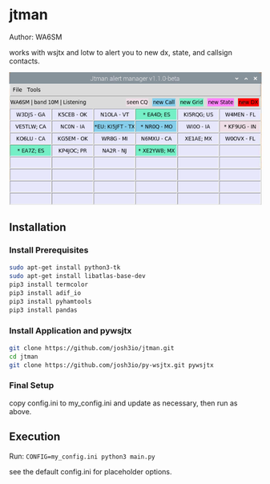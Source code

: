 # jtman

Author: WA6SM

works with wsjtx and lotw to alert you to new dx, state, and callsign contacts.

![](jtman.png)

## Installation

### Install Prerequisites
```bash
sudo apt-get install python3-tk
sudo apt-get install libatlas-base-dev
pip3 install termcolor
pip3 install adif_io
pip3 install pyhamtools
pip3 install pandas
```

### Install Application and pywsjtx
```bash
git clone https://github.com/josh3io/jtman.git
cd jtman
git clone https://github.com/josh3io/py-wsjtx.git pywsjtx
```
### Final Setup
copy config.ini to my_config.ini and update as necessary, then run as above.

## Execution
Run: ``CONFIG=my_config.ini python3 main.py``

see the default config.ini for placeholder options.
